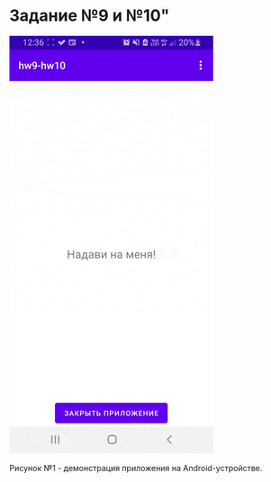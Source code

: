 # Задание №9 и №10"

![](screen/1.gif)

Рисунок №1 - демонстрация приложения на Android-устройстве.

